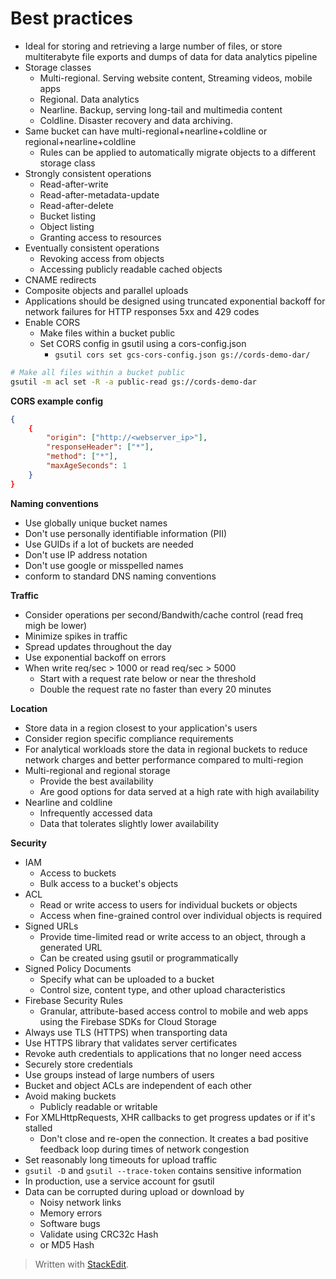 
# Best practices
- Ideal for storing and retrieving a large number of files, or store multiterabyte file exports and dumps of data for data analytics pipeline
- Storage classes
	- Multi-regional. Serving website content, Streaming videos, mobile apps
	- Regional. Data analytics
	- Nearline. Backup, serving long-tail and multimedia content
	- Coldline. Disaster recovery and data archiving. 
- Same bucket can have multi-regional+nearline+coldline or regional+nearline+coldline 
	- Rules can be applied to automatically migrate objects to a different storage class
- Strongly consistent operations
	- Read-after-write
	- Read-after-metadata-update
	- Read-after-delete
	- Bucket listing
	- Object listing
	- Granting access to resources
- Eventually consistent operations
	- Revoking access from objects
	- Accessing publicly readable cached objects
- CNAME redirects
- Composite objects and parallel uploads
- Applications should be designed using truncated exponential backoff for network failures for HTTP responses 5xx and 429 codes
- Enable CORS
	- Make files within a bucket public
	- Set CORS config in gsutil using a cors-config.json
		- `gsutil cors set gcs-cors-config.json gs://cords-demo-dar/`

```bash
# Make all files within a bucket public
gsutil -m acl set -R -a public-read gs://cords-demo-dar
```
**CORS example config**
```json
{
	{
		"origin": ["http://<webserver_ip>"],
		"responseHeader": ["*"],
		"method": ["*"],
		"maxAgeSeconds": 1
	}
}
```

**Naming conventions**
- Use globally unique bucket names
- Don't use personally identifiable information (PII)
- Use GUIDs if a lot of buckets are needed
- Don't use IP address notation
- Don't use google or misspelled names
- conform to standard DNS naming conventions

**Traffic**
- Consider operations per second/Bandwith/cache control (read freq migh be lower)
- Minimize spikes in traffic
- Spread updates throughout the day
- Use exponential backoff on errors
- When write req/sec > 1000 or read req/sec > 5000
	- Start with a request rate below or near the threshold
	- Double the request rate no faster than every 20 minutes

**Location**
- Store data in a region closest to your application's users 
- Consider region specific compliance requirements
- For analytical workloads store the data in regional buckets to reduce network charges and better performance compared to multi-region
- Multi-regional and regional storage
	- Provide the best availability
	- Are good options for data served at a high rate with high availability
- Nearline and coldline
	- Infrequently accessed data
	- Data that tolerates slightly lower availability

**Security**
- IAM
	- Access to buckets
	- Bulk access to a bucket's objects
- ACL
	- Read or write access to users for individual buckets or objects
	- Access when fine-grained control over individual objects is required
- Signed URLs
	- Provide time-limited read or write access to an object, through a generated URL
	- Can be created using gsutil or programmatically
- Signed Policy Documents
	- Specify what can be uploaded to a bucket
	- Control size, content type, and other upload characteristics
- Firebase Security Rules
	- Granular, attribute-based access control to mobile and web apps using the Firebase SDKs for Cloud Storage
- Always use TLS (HTTPS) when transporting data
- Use HTTPS library that validates server certificates
- Revoke auth credentials to applications that no longer need access
- Securely store credentials
- Use groups instead of large numbers of users
- Bucket and object ACLs are independent of each other
- Avoid making buckets
	- Publicly readable or writable
- For XMLHttpRequests, XHR callbacks to get progress updates or if it's stalled
	- Don't close and re-open the connection. It creates a bad positive feedback loop during times of network congestion
- Set reasonably long timeouts for upload traffic
- `gsutil -D` and `gsutil --trace-token` contains sensitive information
- In production, use a service account for gsutil
- Data can be corrupted during upload or download by 
	- Noisy network links
	- Memory errors 
	- Software bugs
	- Validate using CRC32c Hash
	- or MD5 Hash

> Written with [StackEdit](https://stackedit.io/).
<!--stackedit_data:
eyJoaXN0b3J5IjpbMjA3MTU2NTIxNiwtMTAxODAxMTY0MiwxMD
Q5NjYyNzM5LDEyMjA5NDQ5MzYsNjQ5NzIxODIsLTY2NjE0Mzcz
MCwtMTIyMjEwNTM3NywtNjMzMzY3NTk3LDEyMTc4MDEzNzMsLT
E3OTA4MDI0MTQsLTkyMjIxMzc1OCwtNDk2Nzg0MiwxNzI3MDg2
MTQzLC0xMjQ1NDgxMTQ5LC0xNzAzNTY4ODcxXX0=
-->